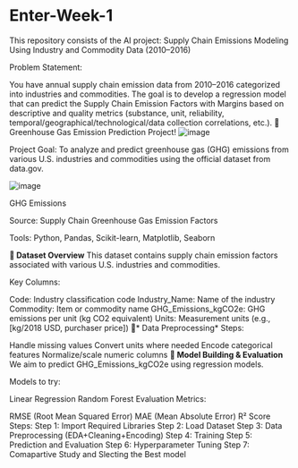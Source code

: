 # Enter-Week-1

This repository consists of the AI project: Supply Chain Emissions Modeling Using Industry and Commodity Data (2010–2016)

Problem Statement:

You have annual supply chain emission data from 2010–2016 categorized into industries and commodities. The goal is to develop a regression model that can predict the Supply Chain Emission Factors with Margins based on descriptive and quality metrics (substance, unit, reliability, temporal/geographical/technological/data collection correlations, etc.).
🌱 Greenhouse Gas Emission Prediction Project!
![image](https://github.com/user-attachments/assets/f5b1c214-8366-4703-80a9-9e01bf0451e6)


Project Goal:
To analyze and predict greenhouse gas (GHG) emissions from various U.S. industries and commodities using the official dataset from data.gov.

![image](https://github.com/user-attachments/assets/50573029-9f85-4e0b-ac67-5b857d3c0a84)

GHG Emissions

Source:
Supply Chain Greenhouse Gas Emission Factors

Tools: Python, Pandas, Scikit-learn, Matplotlib, Seaborn

**📂 Dataset Overview**
This dataset contains supply chain emission factors associated with various U.S. industries and commodities.

Key Columns:

Code: Industry classification code
Industry_Name: Name of the industry
Commodity: Item or commodity name
GHG_Emissions_kgCO2e: GHG emissions per unit (kg CO2 equivalent)
Units: Measurement units (e.g., [kg/2018 USD, purchaser price])
🧹* Data Preprocessing*
Steps:

Handle missing values
Convert units where needed
Encode categorical features
Normalize/scale numeric columns
**🤖 Model Building & Evaluation**
We aim to predict GHG_Emissions_kgCO2e using regression models.

Models to try:

Linear Regression
Random Forest
Evaluation Metrics:

RMSE (Root Mean Squared Error)
MAE (Mean Absolute Error)
R² Score
Steps:
Step 1: Import Required Libraries
Step 2: Load Dataset
Step 3: Data Preprocessing (EDA+Cleaning+Encoding)
Step 4: Training
Step 5: Prediction and Evaluation
Step 6: Hyperparameter Tuning
Step 7: Comapartive Study and Slecting the Best model
